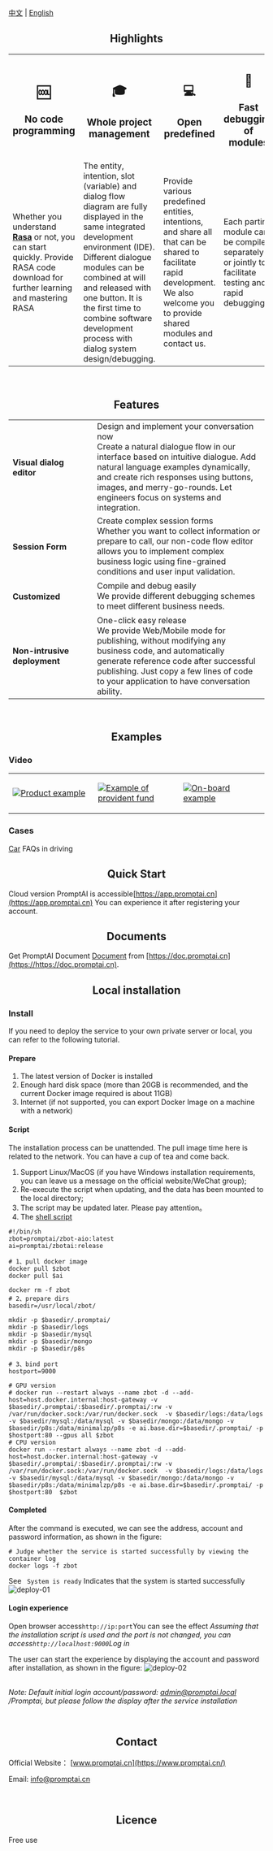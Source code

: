 [中文](README.md) | [English](README_en.md)

<h2 name="highlights" align="center">Highlights</h2>

<center>
<table>
  <tr>
    <th><h2>🆒</h2><h3>No code programming</h3></th>
    <th><h2>🎓</h2><h3>Whole project management</h3></th>
    <th><h2>💻</h2><h3>Open predefined</h3></th>
    <th><h2>🚀</h2><h3>Fast debugging of modules</h3></th>
  </tr>
    <tr>
    <td width="25%">Whether you understand <strong><a href="https://github.com/rasaHQ/rasa" target="_blank">Rasa</a></strong> or not, you can start quickly. Provide RASA code download for further learning and mastering RASA</td>
    <td width="25%">The entity, intention, slot (variable) and dialog flow diagram are fully displayed in the same integrated development environment (IDE). Different dialogue modules can be combined at will and released with one button. It is the first time to combine software development process with dialog system design/debugging.</td>
    <td width="25%">Provide various predefined entities, intentions, and share all that can be shared to facilitate rapid development. We also welcome you to provide shared modules and contact us.</td>
    <td width="25%">Each parting module can be compiled separately or jointly to facilitate testing and rapid debugging</td>
  </tr>

</table>
</center>

<br/>
<h2 name="features" align="center">Features</h2>
<table>

<tr>
    <td width="33%"><h4>Visual dialog editor</h4></td>
    <td width="67%">Design and implement your conversation now</Br>Create a natural dialogue flow in our interface based on intuitive dialogue. Add natural language examples dynamically, and create rich responses using buttons, images, and merry-go-rounds. Let engineers focus on systems and integration.</td>
</tr>
<tr>
    <td width="33%"><h4>Session Form</h4></td>
    <td width="67%">Create complex session forms</Br>
Whether you want to collect information or prepare to call, our non-code flow editor allows you to implement complex business logic using fine-grained conditions and user input validation.</td>
<tr>
    <td width="33%"><h4>Customized</h4></td>
    <td width="67%">Compile and debug easily</br>We provide different debugging schemes to meet different business needs.</td>
</tr>
<tr>
    <td width="33%"><h4>Non-intrusive deployment</h4></td>
    <td width="67%">One-click easy release </Br> We provide Web/Mobile mode for publishing, without modifying any business code, and automatically generate reference code after successful publishing. Just copy a few lines of code to your application to have conversation ability.
</tr>
</table>
<br/>

<h2 name="quick-start" align="center">Examples</h2>

### Video
<table border="0">
<tr>
 <td width="33%">

[![Product example](images/example-product.png)](https://www.promptai.cn)
 </td>
<td width="33%">

[![Example of provident fund](images/example-service.png)](https://www.promptai.cn)
 </td>
<td width="33%">

[![On-board example](images/example-car.png)](https://www.promptai.cn)
 </td>
</tr>
</table>

### Cases
[Car](/examples/car/car_en.md) FAQs in driving



<h2 name="quick-start" align="center">Quick Start</h2>

Cloud version PromptAI is accessible[https://app.promptai.cn](https://app.promptai.cn) You can experience it after registering your account.


<h2 name="documentation" align="center">Documents</h2>

Get PromptAI Document [Document](https://doc.promptai.cn/) from [https://doc.promptai.cn](https://https://doc.promptai.cn). 

<h2 name="development" align="center">Local installation</h2>

### Install
If you need to deploy the service to your own private server or local, you can refer to the following tutorial.



#### Prepare

1. The latest version of Docker is installed
2. Enough hard disk space (more than 20GB is recommended, and the current Docker image required is about 11GB)
3. Internet (if not supported, you can export Docker Image on a machine with a network)

#### Script

The installation process can be unattended. The pull image time here is related to the network. You can have a cup of tea and come back.

1. Support Linux/MacOS (if you have Windows installation requirements, you can leave us a message on the official website/WeChat group); 
2. Re-execute the script when updating, and the data has been mounted to the local directory;
3. The script may be updated later. Please pay attention。
4. The [shell script](/scripts/install_en.sh)

```shell
#!/bin/sh
zbot=promptai/zbot-aio:latest
ai=promptai/zbotai:release

# 1、pull docker image
docker pull $zbot
docker pull $ai

docker rm -f zbot
# 2、prepare dirs
basedir=/usr/local/zbot/

mkdir -p $basedir/.promptai/
mkdir -p $basedir/logs
mkdir -p $basedir/mysql
mkdir -p $basedir/mongo
mkdir -p $basedir/p8s

# 3、bind port
hostport=9000

# GPU version
# docker run --restart always --name zbot -d --add-host=host.docker.internal:host-gateway -v $basedir/.promptai/:$basedir/.promptai/:rw -v /var/run/docker.sock:/var/run/docker.sock  -v $basedir/logs:/data/logs -v $basedir/mysql:/data/mysql -v $basedir/mongo:/data/mongo -v $basedir/p8s:/data/minimalzp/p8s -e ai.base.dir=$basedir/.promptai/ -p $hostport:80 --gpus all $zbot
# CPU version
docker run --restart always --name zbot -d --add-host=host.docker.internal:host-gateway -v $basedir/.promptai/:$basedir/.promptai/:rw -v /var/run/docker.sock:/var/run/docker.sock  -v $basedir/logs:/data/logs -v $basedir/mysql:/data/mysql -v $basedir/mongo:/data/mongo -v $basedir/p8s:/data/minimalzp/p8s -e ai.base.dir=$basedir/.promptai/ -p $hostport:80  $zbot
```

#### Completed
After the command is executed, we can see the address, account and password information, as shown in the figure:

```shell
# Judge whether the service is started successfully by viewing the container log
docker logs -f zbot
```
See ` System is ready` Indicates that the system is started successfully
![deploy-01](images/deploy-01.png)

#### Login experience
Open browser access` http://ip:port `You can see the effect *Assuming that the installation script is used and the port is not changed, you can access` http://localhost:9000 `Log in*

The user can start the experience by displaying the account and password after installation, as shown in the figure:
![deploy-02](images/deploy-02-en.png)

<br/>*Note: Default initial login account/password: admin@promptai.local /Promptai, but please follow the display after the service installation*

<br/>
<h2 align="center">Contact</h2>

Official Website：
[www.promptai.cn](https://www.promptai.cn/)

Email: info@promptai.cn

<br/>
<h2 align="center">Licence</h2>

Free use